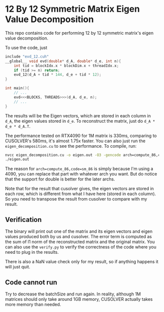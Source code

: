 # 12 By 12 Symmetric Matrix Eigen Value Decomposition

This repo contains code for performing 12 by 12 symmetric matrix's eigen value decomposition.

To use the code, just 

``` c++
include "evd_12.cuh"
__global__ void evd(double* d_A, double* d_e, int n){
    int tid = blockIdx.x * blockDim.x + threadIdx.x;
    if (tid >= n) return;
    evd_12(d_A + tid * 144, d_e + tid * 12);
}

int main(){
    // ...
    evd<<<BLOCKS, THREADS>>>(d_A, d_e, n);
    // ...
}
```

The results will be the Eigen vectors, which are stored in each column in `d_A`, the eigen values stored in `d_e`. To reconstruct the matrix, just do `d_A * d_e * d_A.T`.

The performance tested on RTX4090 for 1M matrix is 330ms, comparing to CUSOLVER's 580ms, it's almost 1.75x faster. You can also just run the `eigen_decomposition.cu` to see the performance. To compile, run:

``` bash
nvcc eigen_decomposition.cu -o eigen.out -O3 -gencode arch=compute_86,code=sm_86 -use_fast_math -lcusolver
./eigen.out
```

The reason for `arch=compute_86,code=sm_86` is simply because I'm using a 4090, you can replace that part with whatever arch you want. But do notice that the support for double is better for the later archs.

Note that for the result that cusolver gives, the eigen vectors are stored in each row, which is different from what I have here (stored in each column). So you need to transpose the result from cusolver to compare with my result.

## Verification

The binary will print out one of the matrix and its eigen vectors and eigen values produced both by us and cusolver. The error term is computed as the sum of l1 norm of the reconstructed matrix and the original matrix. You can also use the `verify.py` to verify the correctness of the code where you need to plug in the results.

There is also a NaN value check only for my result, so if anything happens it will just quit. 

## Code cannot run

Try to decrease the batchSize and run again. In reality, although 1M matrices should only take around 1GB memory, CUSOLVER actually takes more memory than needed.
